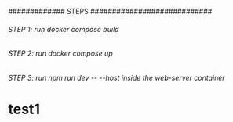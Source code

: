 #############  STEPS ############################

###### STEP 1: run docker compose build

###### STEP 2: run docker compose up

###### STEP 3: run npm run dev -- --host inside the web-server container


# test1
